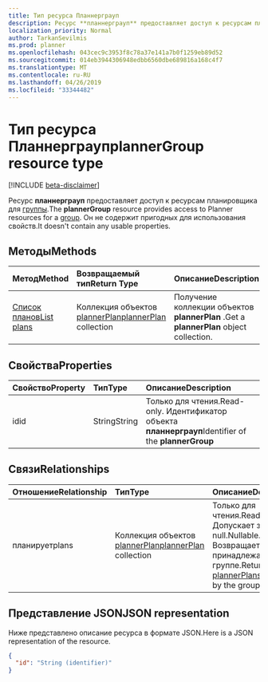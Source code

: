 ```yaml
---
title: Тип ресурса Планнерграуп
description: Ресурс **планнерграуп** предоставляет доступ к ресурсам планировщика для группы. Он не содержит пригодных для использования свойств.
localization_priority: Normal
author: TarkanSevilmis
ms.prod: planner
ms.openlocfilehash: 043cec9c3953f8c78a37e141a7b0f1259eb89d52
ms.sourcegitcommit: 014eb3944306948edbb6560dbe689816a168c4f7
ms.translationtype: MT
ms.contentlocale: ru-RU
ms.lasthandoff: 04/26/2019
ms.locfileid: "33344482"
---
```

# <a name="plannergroup-resource-type"></a><span data-ttu-id="3e8c3-104">Тип ресурса Планнерграуп</span><span class="sxs-lookup"><span data-stu-id="3e8c3-104">plannerGroup resource type</span></span>

[!INCLUDE [beta-disclaimer](../../includes/beta-disclaimer.md)]

<span data-ttu-id="3e8c3-105">Ресурс **планнерграуп** предоставляет доступ к ресурсам планировщика для [группы](group.md).</span><span class="sxs-lookup"><span data-stu-id="3e8c3-105">The **plannerGroup** resource provides access to Planner resources for a [group](group.md).</span></span> <span data-ttu-id="3e8c3-106">Он не содержит пригодных для использования свойств.</span><span class="sxs-lookup"><span data-stu-id="3e8c3-106">It doesn't contain any usable properties.</span></span>

## <a name="methods"></a><span data-ttu-id="3e8c3-107">Методы</span><span class="sxs-lookup"><span data-stu-id="3e8c3-107">Methods</span></span>

| <span data-ttu-id="3e8c3-108">Метод</span><span class="sxs-lookup"><span data-stu-id="3e8c3-108">Method</span></span>           | <span data-ttu-id="3e8c3-109">Возвращаемый тип</span><span class="sxs-lookup"><span data-stu-id="3e8c3-109">Return Type</span></span>    |<span data-ttu-id="3e8c3-110">Описание</span><span class="sxs-lookup"><span data-stu-id="3e8c3-110">Description</span></span>|
|:---------------|:--------|:----------|
|[<span data-ttu-id="3e8c3-111">Список планов</span><span class="sxs-lookup"><span data-stu-id="3e8c3-111">List plans</span></span>](../api/plannergroup-list-plans.md) |<span data-ttu-id="3e8c3-112">Коллекция объектов [plannerPlan](plannerplan.md)</span><span class="sxs-lookup"><span data-stu-id="3e8c3-112">[plannerPlan](plannerplan.md) collection</span></span>| <span data-ttu-id="3e8c3-113">Получение коллекции объектов **plannerPlan** .</span><span class="sxs-lookup"><span data-stu-id="3e8c3-113">Get a **plannerPlan** object collection.</span></span>|

## <a name="properties"></a><span data-ttu-id="3e8c3-114">Свойства</span><span class="sxs-lookup"><span data-stu-id="3e8c3-114">Properties</span></span>
| <span data-ttu-id="3e8c3-115">Свойство</span><span class="sxs-lookup"><span data-stu-id="3e8c3-115">Property</span></span>     | <span data-ttu-id="3e8c3-116">Тип</span><span class="sxs-lookup"><span data-stu-id="3e8c3-116">Type</span></span>   |<span data-ttu-id="3e8c3-117">Описание</span><span class="sxs-lookup"><span data-stu-id="3e8c3-117">Description</span></span>|
|:---------------|:--------|:----------|
|<span data-ttu-id="3e8c3-118">id</span><span class="sxs-lookup"><span data-stu-id="3e8c3-118">id</span></span>|<span data-ttu-id="3e8c3-119">String</span><span class="sxs-lookup"><span data-stu-id="3e8c3-119">String</span></span>| <span data-ttu-id="3e8c3-120">Только для чтения.</span><span class="sxs-lookup"><span data-stu-id="3e8c3-120">Read-only.</span></span> <span data-ttu-id="3e8c3-121">Идентификатор объекта **планнерграуп**</span><span class="sxs-lookup"><span data-stu-id="3e8c3-121">Identifier of the **plannerGroup**</span></span>|

## <a name="relationships"></a><span data-ttu-id="3e8c3-122">Связи</span><span class="sxs-lookup"><span data-stu-id="3e8c3-122">Relationships</span></span>
| <span data-ttu-id="3e8c3-123">Отношение</span><span class="sxs-lookup"><span data-stu-id="3e8c3-123">Relationship</span></span> | <span data-ttu-id="3e8c3-124">Тип</span><span class="sxs-lookup"><span data-stu-id="3e8c3-124">Type</span></span>   |<span data-ttu-id="3e8c3-125">Описание</span><span class="sxs-lookup"><span data-stu-id="3e8c3-125">Description</span></span>|
|:---------------|:--------|:----------|
|<span data-ttu-id="3e8c3-126">планирует</span><span class="sxs-lookup"><span data-stu-id="3e8c3-126">plans</span></span>|<span data-ttu-id="3e8c3-127">Коллекция объектов [plannerPlan](plannerplan.md)</span><span class="sxs-lookup"><span data-stu-id="3e8c3-127">[plannerPlan](plannerplan.md) collection</span></span>| <span data-ttu-id="3e8c3-128">Только для чтения.</span><span class="sxs-lookup"><span data-stu-id="3e8c3-128">Read-only.</span></span> <span data-ttu-id="3e8c3-129">Допускает значение null.</span><span class="sxs-lookup"><span data-stu-id="3e8c3-129">Nullable.</span></span> <span data-ttu-id="3e8c3-130">Возвращает [планов](plannerplan.md) , принадлежащий группе.</span><span class="sxs-lookup"><span data-stu-id="3e8c3-130">Returns the [plannerPlans](plannerplan.md) owned by the group.</span></span>|

## <a name="json-representation"></a><span data-ttu-id="3e8c3-131">Представление JSON</span><span class="sxs-lookup"><span data-stu-id="3e8c3-131">JSON representation</span></span>
<span data-ttu-id="3e8c3-132">Ниже представлено описание ресурса в формате JSON.</span><span class="sxs-lookup"><span data-stu-id="3e8c3-132">Here is a JSON representation of the resource.</span></span>

<!-- {
  "blockType": "resource",
  "optionalProperties": [

  ],
  "keyProperty": "id",
  "baseType":"microsoft.graph.entity",  
  "@odata.type": "microsoft.graph.plannerGroup"
}-->

```json
{
  "id": "String (identifier)"
}

```

<!-- uuid: 8fcb5dbc-d5aa-4681-8e31-b001d5168d79
2015-10-25 14:57:30 UTC -->
<!--
{
  "type": "#page.annotation",
  "description": "plannerGroup resource",
  "keywords": "",
  "section": "documentation",
  "tocPath": "",
  "suppressions": []
}
-->
